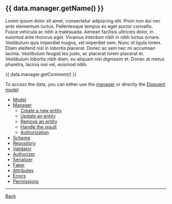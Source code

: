 ## {{ data.manager.getName() }}

Lorem ipsum dolor sit amet, consectetur adipiscing elit. Proin non dui nec ante elementum luctus. Pellentesque tempus ex eget auctor convallis. Fusce vehicula ac nibh a malesuada. Aenean facilisis ultricies dolor, in euismod ante rhoncus eget. Vivamus interdum nibh in nibh luctus ornare. Vestibulum quis imperdiet magna, vel imperdiet sem. Nunc id ligula lorem. Etiam eleifend nisl in lobortis placerat. Donec ac sem nec mi accumsan lacinia. Vestibulum feugiat leo justo, ac placerat lorem placerat et. Vestibulum lobortis nibh diam, eu aliquam nisi dignissim et. Donec at metus pharetra, lacinia nisi vel, euismod nibh. 

{{ data.manager.getComment() }}

To access the data, you can either use the [manager](manager.md) or directly the [Eloquent model](model.md)

* [Model](model.md)
* [Manager](manager.md)
	* [Create a new entity](create.md)
	* [Update an entity](update.md)
	* [Remove an entity](remove.md)
	* [Handle the result](result.md)
	* [Authorization](authorization.md)
* [Schema](schema.md)
* [Repository](repository.md)
* [Validator](validator.md)
* [Authorizer](authorizer.md)
* [Serializer](serializer.md)
* [Faker](faker.md)
* [Attributes](attributes.md)
* [Errors](errors.md)
* [Permissions](permissions.md)

---
[Back](../../index.md)